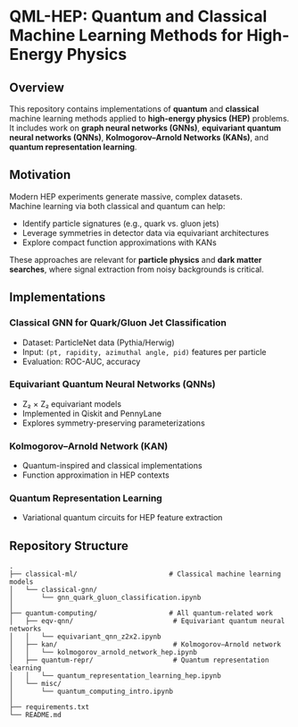 # QML-HEP: Quantum and Classical Machine Learning Methods for High-Energy Physics

## Overview
This repository contains implementations of **quantum** and **classical** machine learning methods applied to **high-energy physics (HEP)** problems.  
It includes work on **graph neural networks (GNNs)**, **equivariant quantum neural networks (QNNs)**, **Kolmogorov–Arnold Networks (KANs)**, and **quantum representation learning**.

## Motivation
Modern HEP experiments generate massive, complex datasets.  
Machine learning via both classical and quantum can help:
- Identify particle signatures (e.g., quark vs. gluon jets)
- Leverage symmetries in detector data via equivariant architectures
- Explore compact function approximations with KANs

These approaches are relevant for **particle physics** and **dark matter searches**, where signal extraction from noisy backgrounds is critical.

## Implementations

### Classical GNN for Quark/Gluon Jet Classification
- Dataset: ParticleNet data (Pythia/Herwig)
- Input: `(pt, rapidity, azimuthal angle, pid)` features per particle
- Evaluation: ROC-AUC, accuracy

### Equivariant Quantum Neural Networks (QNNs)
- Z₂ × Z₂ equivariant models
- Implemented in Qiskit and PennyLane
- Explores symmetry-preserving parameterizations

### Kolmogorov–Arnold Network (KAN)
- Quantum-inspired and classical implementations
- Function approximation in HEP contexts

### Quantum Representation Learning
- Variational quantum circuits for HEP feature extraction

## Repository Structure
```
.
├── classical-ml/                       # Classical machine learning models
│   └── classical-gnn/
│       └── gnn_quark_gluon_classification.ipynb
│
├── quantum-computing/                  # All quantum-related work
│   ├── eqv-qnn/                         # Equivariant quantum neural networks
│   │   └── equivariant_qnn_z2x2.ipynb
│   ├── kan/                             # Kolmogorov–Arnold network
│   │   └── kolmogorov_arnold_network_hep.ipynb
│   ├── quantum-repr/                    # Quantum representation learning
│   │   └── quantum_representation_learning_hep.ipynb
│   └── misc/
│       └── quantum_computing_intro.ipynb
│
├── requirements.txt
└── README.md


```
